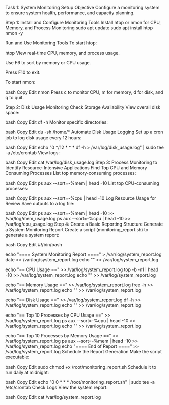 Task 1: System Monitoring Setup
Objective
Configure a monitoring system to ensure system health, performance, and capacity planning.

Step 1: Install and Configure Monitoring Tools
Install htop or nmon for CPU, Memory, and Process Monitoring
sudo apt update
sudo apt install htop nmon -y

Run and Use Monitoring Tools
To start htop:

htop
View real-time CPU, memory, and process usage.

Use F6 to sort by memory or CPU usage.

Press F10 to exit.

To start nmon:

bash
Copy
Edit
nmon
Press c to monitor CPU, m for memory, d for disk, and q to quit.

Step 2: Disk Usage Monitoring
Check Storage Availability
View overall disk space:

bash
Copy
Edit
df -h
Monitor specific directories:

bash
Copy
Edit
du -sh /home/*
Automate Disk Usage Logging
Set up a cron job to log disk usage every 12 hours:

bash
Copy
Edit
echo "0 */12 * * * df -h > /var/log/disk_usage.log" | sudo tee -a /etc/crontab
View logs:

bash
Copy
Edit
cat /var/log/disk_usage.log
Step 3: Process Monitoring to Identify Resource-Intensive Applications
Find Top CPU and Memory Consuming Processes
List top memory-consuming processes:

bash
Copy
Edit
ps aux --sort=-%mem | head -10
List top CPU-consuming processes:

bash
Copy
Edit
ps aux --sort=-%cpu | head -10
Log Resource Usage for Review
Save outputs to a log file:

bash
Copy
Edit
ps aux --sort=-%mem | head -10 >> /var/log/mem_usage.log
ps aux --sort=-%cpu | head -10 >> /var/log/cpu_usage.log
Step 4: Create a Basic Reporting Structure
Generate a System Monitoring Report
Create a script (monitoring_report.sh) to generate a system report:

bash
Copy
Edit
#!/bin/bash

echo "==== System Monitoring Report ====" > /var/log/system_report.log
date >> /var/log/system_report.log
echo "" >> /var/log/system_report.log

echo "== CPU Usage ==" >> /var/log/system_report.log
top -b -n1 | head -10 >> /var/log/system_report.log
echo "" >> /var/log/system_report.log

echo "== Memory Usage ==" >> /var/log/system_report.log
free -h >> /var/log/system_report.log
echo "" >> /var/log/system_report.log

echo "== Disk Usage ==" >> /var/log/system_report.log
df -h >> /var/log/system_report.log
echo "" >> /var/log/system_report.log

echo "== Top 10 Processes by CPU Usage ==" >> /var/log/system_report.log
ps aux --sort=-%cpu | head -10 >> /var/log/system_report.log
echo "" >> /var/log/system_report.log

echo "== Top 10 Processes by Memory Usage ==" >> /var/log/system_report.log
ps aux --sort=-%mem | head -10 >> /var/log/system_report.log
echo "==== End of Report ====" >> /var/log/system_report.log
Schedule the Report Generation
Make the script executable:

bash
Copy
Edit
sudo chmod +x /root/monitoring_report.sh
Schedule it to run daily at midnight:

bash
Copy
Edit
echo "0 0 * * * /root/monitoring_report.sh" | sudo tee -a /etc/crontab
Check Logs
View the system report:

bash
Copy
Edit
cat /var/log/system_report.log
